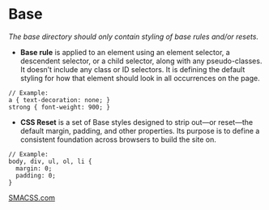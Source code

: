 # Base

*The base directory should only contain styling of base rules and/or resets.*

* **Base rule** is applied to an element using an element selector, a descendent
selector, or a child selector, along with any pseudo-classes. It doesn’t
include any class or ID selectors. It is defining the default styling for how
that element should look in all occurrences on the page.

```
// Example:
a { text-decoration: none; }
strong { font-weight: 900; }
```

* **CSS Reset** is a set of Base styles designed to strip out—or reset—the default margin, padding, and other properties. Its purpose is to define a consistent foundation across browsers to build the site on.

```
// Example:
body, div, ul, ol, li {
  margin: 0;
  padding: 0;
}
```

[SMACSS.com](https://smacss.com/book/type-base)
